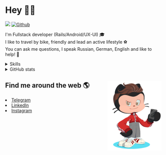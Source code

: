 # Hey 👋🏻 

![](https://komarev.com/ghpvc/?username=your-github-HarshBarash&color=grey) [![Github](https://img.shields.io/github/followers/HarshBarash?label=Follow&style=social)](https://github.com/HarshBarash)

I'm  Fullstack developer (Rails/Android/UX-UI) 🎓  <br />
I like to travel by bike, friendly and lead an active lifestyle ⚽ <br />
You can ask me questions, I speak Russian, German, English and like to help! 💬  <br />

<details>
    <summary> Skills </summary>
   <p>
      <br/>
      <img src="https://img.shields.io/badge/Ruby_on_Rails-CC0000?style=for-the-badge&logo=ruby-on-rails&logoColor=white" />
      <img src="https://img.shields.io/badge/Ruby-CC342D?style=for-the-badge&logo=ruby&logoColor=white" />
      <img src="https://img.shields.io/badge/Bootstrap-563D7C?style=for-the-badge&logo=bootstrap&logoColor=white" />
      <img src="https://img.shields.io/badge/PostgreSQL-316192?style=for-the-badge&logo=postgresql&logoColor=white" />
      <img src="https://img.shields.io/badge/SQLite-07405E?style=for-the-badge&logo=sqlite&logoColor=white" />
      <img src="https://img.shields.io/badge/Heroku-430098?style=for-the-badge&logo=heroku&logoColor=white"/>
      <img src="https://img.shields.io/badge/GitHub-100000?style=for-the-badge&logo=github&logoColor=white" />
      <br/>
      <img src="https://img.shields.io/badge/Android-3DDC84?style=for-the-badge&logo=android&logoColor=white" />
      <img src="https://img.shields.io/badge/Kotlin-0095D5?&style=for-the-badge&logo=kotlin&logoColor=white" />
      <img src="https://img.shields.io/badge/Java-ED8B00?style=for-the-badge&logo=java&logoColor=white" />
      <img src="https://img.shields.io/badge/Figma-F24E1E?style=for-the-badge&logo=figma&logoColor=white" />
      <img src="https://img.shields.io/badge/firebase-ffca28?style=for-the-badge&logo=firebase&logoColor=black" />
      <img src="https://img.shields.io/badge/Python-FFD43B?style=for-the-badge&logo=python&logoColor=darkgreen" />
      <img src="https://img.shields.io/badge/Trello-0052CC?style=for-the-badge&logo=trello&logoColor=white" />
      <img src="https://img.shields.io/badge/Ubuntu-E95420?style=for-the-badge&logo=ubuntu&logoColor=white" />

   </details>


<details>
    <summary> GitHub stats</summary>
    <br />
   
<!--START_SECTION:waka-->
**🐱 My GitHub Data** 

> 🏆 276 Contributions in the Year 2022
 > 
> 📦 288.4 kB Used in GitHub's Storage 
 > 
> 💼 Opted to Hire
 > 
> 📜 20 Public Repositories 
 > 
> 🔑 25 Private Repositories  
 > 
**I'm a Night 🦉** 

```text
🌞 Morning    120 commits    █████░░░░░░░░░░░░░░░░░░░░   20.34% 
🌆 Daytime    170 commits    ███████░░░░░░░░░░░░░░░░░░   28.81% 
🌃 Evening    270 commits    ███████████░░░░░░░░░░░░░░   45.76% 
🌙 Night      30 commits     █░░░░░░░░░░░░░░░░░░░░░░░░   5.08%

```
📅 **I'm Most Productive on Friday** 

```text
Monday       55 commits     ██░░░░░░░░░░░░░░░░░░░░░░░   9.32% 
Tuesday      88 commits     ███░░░░░░░░░░░░░░░░░░░░░░   14.92% 
Wednesday    86 commits     ███░░░░░░░░░░░░░░░░░░░░░░   14.58% 
Thursday     79 commits     ███░░░░░░░░░░░░░░░░░░░░░░   13.39% 
Friday       107 commits    ████░░░░░░░░░░░░░░░░░░░░░   18.14% 
Saturday     92 commits     ████░░░░░░░░░░░░░░░░░░░░░   15.59% 
Sunday       83 commits     ███░░░░░░░░░░░░░░░░░░░░░░   14.07%

```


📊 **This Week I Spent My Time On** 

```text
⌚︎ Time Zone: Europe/Moscow

💬 Programming Languages: 
Ruby                     13 hrs 3 mins       ████████████████░░░░░░░░░   64.02% 
ERB                      5 hrs 29 mins       ██████░░░░░░░░░░░░░░░░░░░   26.92% 
Text                     28 mins             ░░░░░░░░░░░░░░░░░░░░░░░░░   2.29% 
YAML                     22 mins             ░░░░░░░░░░░░░░░░░░░░░░░░░   1.81% 
JavaScript               21 mins             ░░░░░░░░░░░░░░░░░░░░░░░░░   1.75%

🔥 Editors: 
RubyMine                 20 hrs 21 mins      █████████████████████████   99.76% 
Android Studio           2 mins              ░░░░░░░░░░░░░░░░░░░░░░░░░   0.24%

💻 Operating System: 
Linux                    20 hrs 24 mins      █████████████████████████   100.0%

```

**I Mostly Code in Ruby** 

```text
Ruby                     18 repos            ██████████░░░░░░░░░░░░░░░   42.86% 
Kotlin                   11 repos            ██████░░░░░░░░░░░░░░░░░░░   26.19% 
Java                     7 repos             ████░░░░░░░░░░░░░░░░░░░░░   16.67% 
JavaScript               4 repos             ██░░░░░░░░░░░░░░░░░░░░░░░   9.52% 
Python                   2 repos             █░░░░░░░░░░░░░░░░░░░░░░░░   4.76%

```



 Last Updated on 27/02/2022 16:14:02 UTC
<!--END_SECTION:waka-->
   
<!--    <p align="center">
        <img src="https://github-profile-trophy.vercel.app/?username=HarshBarash&theme=darkhub&margin-w=15" alt="Trophies GitHub" />
    </p>
 -->
   
</details>

## Find me around the web 🌎 <a href="https://github.com//HarshBarash"><img align="right" width="175" height="225" src="https://github.com/HarshBarash/HarshBarash/blob/master/app/assets/images/antonbaranov.png"></a>
<li> <a href="https://t.me/HarshBarash"> Telegram </a> </li>
<li> <a href="https://linkedin.com/in/HarshBarash"> LinkedIn </a> </li>
<li> <a href="https://www.instagram.com/harsh.barash/"> Instagram </a> </li>
